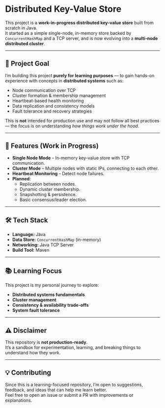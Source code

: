 # Distributed Key-Value Store

This project is a **work-in-progress distributed key-value store** built from scratch in Java.  
It started as a simple single-node, in-memory store backed by `ConcurrentHashMap` and a TCP server, and is now evolving into a **multi-node distributed cluster**.

---

## 🚀 Project Goal

I’m building this project **purely for learning purposes** — to gain hands-on experience with concepts in **distributed systems** such as:

- Node communication over TCP
- Cluster formation & membership management
- Heartbeat-based health monitoring
- Data replication and consistency models
- Fault tolerance and recovery strategies

This is **not** intended for production use and may not follow all best practices — the focus is on understanding *how things work under the hood*.

---

## 📜 Features (Work in Progress)

- **Single Node Mode** – In-memory key-value store with TCP communication.
- **Cluster Mode** – Multiple nodes with static IPs, connecting to each other.
- **Heartbeat Monitoring** – Detect node failures.
- **Planned**:
  - Replication between nodes.
  - Dynamic cluster membership.
  - Snapshotting & persistence.
  - Basic consensus/leader election.

---

## 🛠️ Tech Stack

- **Language:** Java  
- **Data Store:** `ConcurrentHashMap` (in-memory)  
- **Networking:** Java TCP Server  
- **Build Tool:** Maven  

---

## 📚 Learning Focus

This project is my personal journey to explore:

- **Distributed systems fundamentals**
- **Cluster management**
- **Consistency & availability trade-offs**
- **System fault tolerance**

---

## ⚠️ Disclaimer

This repository is **not production-ready**.  
It’s a sandbox for experimentation, learning, and breaking things to understand how they work.

---

## 💡 Contributing

Since this is a learning-focused repository, I’m open to suggestions, feedback, and ideas that can help me learn better.  
Feel free to open an issue or submit a PR with improvements or explanations.


